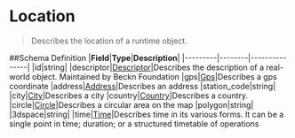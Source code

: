 # Location

> Describes the location of a runtime object.

##Schema Definition |**Field**|**Type**|**Description**|
|---------|--------|---------------| |id|string|
|descriptor|[Descriptor](/reference/0.9.3/core/schema-reference/descriptor)|Describes
the description of a real-world object. Maintained by Beckn Foundation
|gps|[Gps](/reference/0.9.3/core/schema-reference/gps)|Describes a gps
coordinate
|address|[Address](/reference/0.9.3/core/schema-reference/address)|Describes
an address |station_code|string|
|city|[City](/reference/0.9.3/core/schema-reference/city)|Describes a city
|country|[Country](/reference/0.9.3/core/schema-reference/country)|Describes
a country.
|circle|[Circle](/reference/0.9.3/core/schema-reference/circle)|Describes a
circular area on the map |polygon|string| |3dspace|string|
|time|[Time](/reference/0.9.3/core/schema-reference/time)|Describes time in
its various forms. It can be a single point in time; duration; or a structured
timetable of operations
